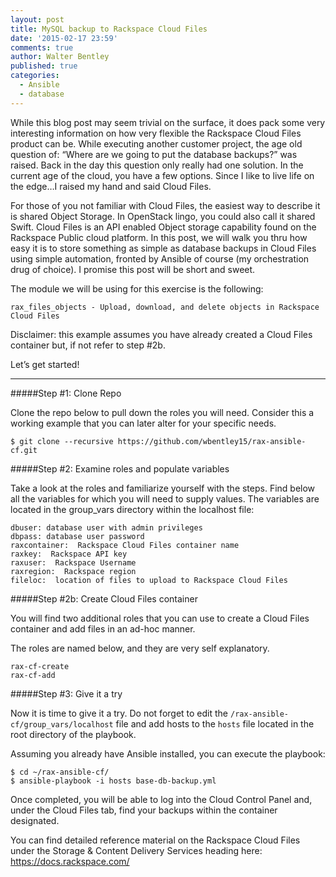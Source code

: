 ```yaml
---
layout: post
title: MySQL backup to Rackspace Cloud Files
date: '2015-02-17 23:59'
comments: true
author: Walter Bentley
published: true
categories:
  - Ansible
  - database
---
```


While this blog post may seem trivial on the surface, it does pack some very interesting information on how very flexible the Rackspace Cloud Files product can be.  While executing another customer project, the age old question of: “Where are we going to put the database backups?” was raised.  Back in the day this question only really had one solution.  In the current age of the cloud, you have a few options.  Since I like to live life on the edge…I raised my hand and said Cloud Files.

For those of you not familiar with Cloud Files, the easiest way to describe it is shared Object Storage.  In OpenStack lingo, you could also call it shared Swift.  Cloud Files is an API enabled Object storage capability found on the Rackspace Public cloud platform.  In this post, we will walk you thru how easy it is to store something as simple as database backups in Cloud Files using simple automation, fronted by Ansible of course (my orchestration drug of choice).  I promise this post will be short and sweet.

<!-- more -->

The module we will be using for this exercise is the following:

	rax_files_objects - Upload, download, and delete objects in Rackspace Cloud Files

Disclaimer:  this example assumes you have already created a Cloud Files container but, if not refer to step #2b.

Let’s get started!

---
#####Step #1: Clone Repo

Clone the repo below to pull down the roles you will need.  Consider this a working example that you can later alter for your specific needs.

	$ git clone --recursive https://github.com/wbentley15/rax-ansible-cf.git

#####Step #2: Examine roles and populate variables

Take a look at the roles and familiarize yourself with the steps. Find below all the variables for which you will need to supply values. The variables are located in the group_vars directory within the localhost file:

	dbuser: database user with admin privileges
	dbpass: database user password
	raxcontainer:  Rackspace Cloud Files container name
	raxkey:  Rackspace API key
	raxuser:  Rackspace Username
	raxregion:  Rackspace region
	fileloc:  location of files to upload to Rackspace Cloud Files

#####Step #2b: Create Cloud Files container

You will find two additional roles that you can use to create a Cloud Files container and add files in an ad-hoc manner.

The roles are named below, and they are very self explanatory.

	rax-cf-create
	rax-cf-add

#####Step #3: Give it a try

Now it is time to give it a try.  Do not forget to edit the `/rax-ansible-cf/group_vars/localhost` file and add hosts to the `hosts` file located in the root directory of the playbook.

Assuming you already have Ansible installed, you can execute the playbook:

	$ cd ~/rax-ansible-cf/
	$ ansible-playbook -i hosts base-db-backup.yml

Once completed, you will be able to log into the Cloud Control Panel and, under the Cloud Files tab, find your backups within the container designated.

You can find detailed reference material on the Rackspace Cloud Files under the Storage & Content Delivery Services heading here:  https://docs.rackspace.com/

